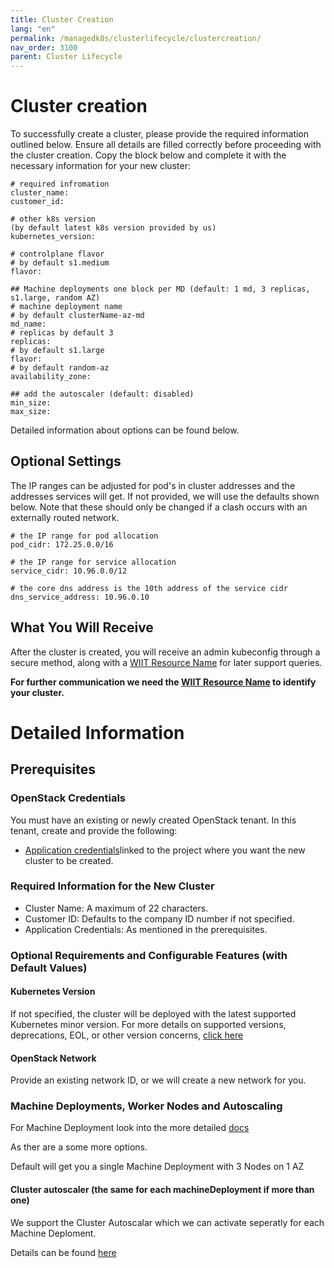 ```yaml
---
title: Cluster Creation
lang: "en"
permalink: /managedk8s/clusterlifecycle/clustercreation/
nav_order: 3100
parent: Cluster Lifecycle
---
```

# Cluster creation
To successfully create a cluster, please provide the required information outlined below. Ensure all details are filled correctly before proceeding with the cluster creation.
Copy the block below and complete it with the necessary information for your new cluster:
```
# required infromation
cluster_name: 
customer_id: 

# other k8s version
(by default latest k8s version provided by us)
kubernetes_version: 

# controlplane flavor 
# by default s1.medium
flavor: 

## Machine deployments one block per MD (default: 1 md, 3 replicas, s1.large, random AZ)
# machine deployment name
# by default clusterName-az-md
md_name:  
# replicas by default 3
replicas:
# by default s1.large
flavor: 
# by default random-az
availability_zone: 

## add the autoscaler (default: disabled)
min_size:
max_size:
```
Detailed information about options can be found below.

## Optional Settings

The IP ranges can be adjusted for pod's in cluster addresses and the addresses services will get.
If not provided, we will use the defaults shown below.
Note that these should only be changed if a clash occurs with an externally routed network.

```
# the IP range for pod allocation
pod_cidr: 172.25.0.0/16

# the IP range for service allocation
service_cidr: 10.96.0.0/12

# the core dns address is the 10th address of the service cidr
dns_service_address: 10.96.0.10
```

## What You Will Receive
After the cluster is created, you will receive an admin kubeconfig through a secure method, along with a [WIIT Resource Name](/managedk8s/about/support/#wiit-resource-name) for later support queries.

**For further communication we need the [WIIT Resource Name](/managedk8s/about/support/#wiit-resource-name) to identify your cluster.**

# Detailed Information

## Prerequisites
### OpenStack Credentials
You must have an existing or newly created OpenStack tenant. In this tenant, create and provide the following:
- [Application credentials](/managedk8s/clusterlifecycle/appcredentials/)linked to the project where you want the new cluster to be created.


### Required Information for the New Cluster
* Cluster Name: A maximum of 22 characters.
* Customer ID: Defaults to the company ID number if not specified.
* Application Credentials: As mentioned in the prerequisites.

### Optional Requirements and Configurable Features (with Default Values)
#### Kubernetes Version
If not specified, the cluster will be deployed with the latest supported Kubernetes minor version.
For more details on supported versions, deprecations, EOL, or other version concerns, [click here](/managedk8s/about/kubernetesverions/)

#### OpenStack Network
Provide an existing network ID, or we will create a new network for you.


### Machine Deployments, Worker Nodes and Autoscaling
For Machine Deployment look into the more detailed [docs](/managedk8s/clusterlifecycle/machinedeployments/)

As ther are a some more options. 

Default will get you a single Machine Deployment with 3 Nodes on 1 AZ

#### Cluster autoscaler  (the same for each machineDeployment if more than one)
We support the Cluster Autoscalar which we can activate seperatly for each Machine Deploment.

Details can be found [here](/managedk8s/clusterlifecycle/autoscaling/)
